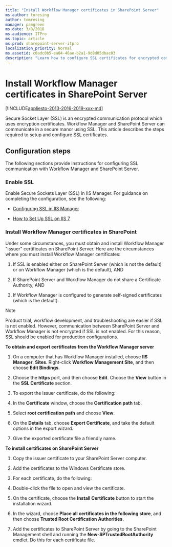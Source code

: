 ```yaml
---
title: "Install Workflow Manager certificates in SharePoint Server"
ms.author: toresing
author: tomresing
manager: pamgreen
ms.date: 3/8/2018
ms.audience: ITPro
ms.topic: article
ms.prod: sharepoint-server-itpro
localization_priority: Normal
ms.assetid: c0adc0b5-ea84-46ae-b2a1-9d8d05dbac03
description: "Learn how to configure SSL certificates for encrypted communication between Workflow Manager and SharePoint Server."
---
```


# Install Workflow Manager certificates in SharePoint Server

[!INCLUDE[appliesto-2013-2016-2019-xxx-md](../includes/appliesto-2013-2016-2019-xxx-md.md)] 
  
Secure Socket Layer (SSL) is an encrypted communication protocol which uses encryption certificates. Workflow Manager and SharePoint Server can communicate in a secure manor using SSL. This article describes the steps required to setup and configure SSL certificates.
  
## Configuration steps

The following sections provide instructions for configuring SSL communication with Workflow Manager and SharePoint Server.
  
### Enable SSL
<a name="appendix1"> </a>

Enable Secure Sockets Layer (SSL) in IIS Manager. For guidance on completing the configuration, see the following:
  
- [Configuring SSL in IIS Manager](/iis/manage/configuring-security/configuring-ssl-in-iis-manager)
    
- [How to Set Up SSL on IIS 7](/iis/manage/configuring-security/how-to-set-up-ssl-on-iis)
    
### Install Workflow Manager certificates in SharePoint
<a name="appendix2"> </a>

Under some circumstances, you must obtain and install Workflow Manager "issuer" certificates on SharePoint Server. Here are the circumstances where you must install Workflow Manager certificates:
  
1. If SSL is enabled either on SharePoint Server (which is not the default) or on Workflow Manager (which is the default), AND 
    
2. If SharePoint Server and Workflow Manager do not share a Certificate Authority, AND 
    
3. If Workflow Manager is configured to generate self-signed certificates (which is the default).
    
> [!NOTE]
> Product trial, workflow development, and troubleshooting are easier if SSL is not enabled. However, communication between SharePoint Server and Workflow Manager is not encrypted if SSL is not enabled. For this reason, SSL should be enabled for production configurations. 
  
 **To obtain and export certificates from the Workflow Manager server**
  
1. On a computer that has Workflow Manager installed, choose **IIS Manager**, **Sites**. Right-click **Workflow Management Site**, and then choose **Edit Bindings**.
    
2. Choose the **https** port, and then choose **Edit**. Choose the **View** button in the **SSL Certificate** section. 
    
3. To export the issuer certificate, do the following:
    
1. In the **Certificate** window, choose the **Certification path** tab. 
    
2. Select **root certification path** and choose **View**.
    
3. On the **Details** tab, choose **Export Certificate**, and take the default options in the export wizard.
    
4. Give the exported certificate file a friendly name.
    
 **To install certificates on SharePoint Server**
  
1. Copy the issuer certificate to your SharePoint Server computer.
    
2. Add the certificates to the Windows Certificate store.
    
3. For each certificate, do the following:
    
1. Double-click the file to open and view the certificate.
    
2. On the certificate, choose the **Install Certificate** button to start the installation wizard. 
    
3. In the wizard, choose **Place all certificates in the following store**, and then choose **Trusted Root Certification Authorities**.
    
4. Add the certificates to SharePoint Server by going to the SharePoint Management shell and running the **New-SPTrustedRootAuthority** cmdlet. Do this for each certificate file. 
    

